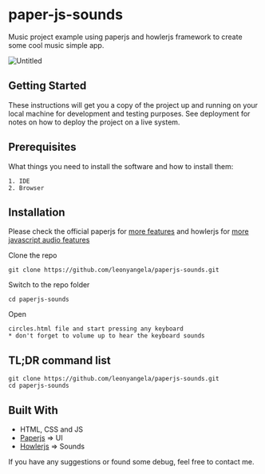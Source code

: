 # paper-js-sounds

Music project example using paperjs and howlerjs framework to create some cool music simple app.

![Untitled](https://user-images.githubusercontent.com/38250310/61589276-f1843a00-abd1-11e9-8094-31365f3d6161.png)


## Getting Started
These instructions will get you a copy of the project up and running on your local machine for development and testing purposes. See deployment for notes on how to deploy the project on a live system.

## Prerequisites
What things you need to install the software and how to install them:
```
1. IDE
2. Browser
```

## Installation
Please check the official paperjs for [more features](http://paperjs.org/features/) and howlerjs for [more javascript audio features](https://howlerjs.com/)

Clone the repo
```
git clone https://github.com/leonyangela/paperjs-sounds.git
```
Switch to the repo folder
```
cd paperjs-sounds
```

Open 
```
circles.html file and start pressing any keyboard 
* don't forget to volume up to hear the keyboard sounds
```

## TL;DR command list
```
git clone https://github.com/leonyangela/paperjs-sounds.git
cd paperjs-sounds
```

## Built With
* HTML, CSS and JS
* [Paperjs](http://paperjs.org/) => UI
* [Howlerjs](https://howlerjs.com/) => Sounds

If you have any suggestions or found some debug, feel free to contact me.
